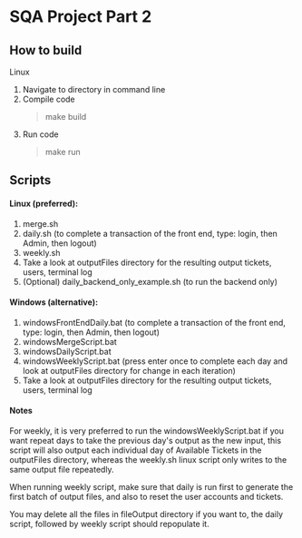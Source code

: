 # SQA Project Part 2

## How to build
Linux
1. Navigate to directory in command line
2. Compile code
    > make build
3. Run code
    >make run
  
## Scripts  
#### Linux (preferred):  
1. merge.sh  
2. daily.sh (to complete a transaction of the front end, type: login, then Admin, then logout)  
3. weekly.sh  
4. Take a look at outputFiles directory for the resulting output tickets, users, terminal log  
5. (Optional) daily_backend_only_example.sh (to run the backend only)
  
#### Windows (alternative):  
1. windowsFrontEndDaily.bat (to complete a transaction of the front end, type: login, then Admin, then logout)  
2. windowsMergeScript.bat  
3. windowsDailyScript.bat  
4. windowsWeeklyScript.bat (press enter once to complete each day and look at outputFiles directory for change in each iteration)  
5. Take a look at outputFiles directory for the resulting output tickets, users, terminal log  
  
#### Notes  
For weekly, it is very preferred to run the windowsWeeklyScript.bat if you want repeat days to take the previous day's output as the new input, this script will also output each individual day of Available Tickets in the outputFiles directory, whereas the weekly.sh linux script only writes to the same output file repeatedly.  
  
When running weekly script, make sure that daily is run first to generate the first batch of output files, and also to reset the user accounts and tickets.  
  
You may delete all the files in fileOutput directory if you want to, the daily script, followed by weekly script should repopulate it.  
  

